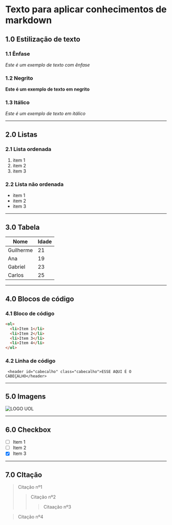 # Texto para aplicar conhecimentos de markdown

## 1.0 Estilização de texto

### 1.1 Ênfase

_Este é um exemplo de texto com ênfase_

### 1.2 Negrito

**Este é um exemplo de texto em negrito**

### 1.3 Itálico

_Este é um exemplo de texto em itálico_

---

## 2.0 Listas

### 2.1 Lista ordenada

1. item 1
1. item 2
1. item 3

### 2.2 Lista não ordenada

- item 1
- item 2
- item 3

---

## 3.0 Tabela

| Nome      | Idade |
| --------- | ----- |
| Guilherme | 21    |
| Ana       | 19    |
| Gabriel   | 23    |
| Carlos    | 25    |

---

## 4.0 Blocos de código

### 4.1 Bloco de código

```html
<ol>
  <li>Item 1</li>
  <li>Item 2</li>
  <li>Item 3</li>
  <li>Item 4</li>
</ol>
```

### 4.2 Linha de código

` <header id="cabecalho" class="cabecalho">ESSE AQUI É O CABEÇALHO</header>`

---

## 5.0 Imagens

![LOGO UOL](https://www6.fema.edu.br/wp-content/uploads/2023/11/compasso_uol.png)

---

## 6.0 Checkbox

- [ ] Item 1
- [ ] Item 2
- [x] Item 3

---

## 7.0 CItação

> Citação nº1
>
> > Citação nº2
> >
> > > Citaação nº3

> Citação nº4
